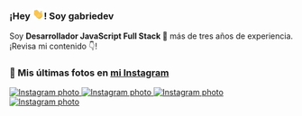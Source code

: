 <h3>¡Hey <img src="https://raw.githubusercontent.com/ABSphreak/ABSphreak/master/gifs/Hi.gif" width="20px" decondig="async">! Soy gabriedev</h3>

<p>Soy <strong>Desarrollador JavaScript Full Stack 🚀</strong> más de tres años de experiencia.<br />¡Revisa mi contenido 👇!</p>

### 📸 Mis últimas fotos en [mi Instagram](https://instagram.com/gabrie.dev)


<a href='https://instagram.com/p/C1UpuSGLQiG' target='_blank'>
  <img width='20%' src='https://instagram.flba2-1.fna.fbcdn.net/v/t51.2885-15/412513918_1325803934584302_4400498733289087214_n.jpg?stp=dst-jpg_e15&_nc_ht=instagram.flba2-1.fna.fbcdn.net&_nc_cat=106&_nc_ohc=5w3ieOQiGqUAX8lRxDN&edm=APU89FABAAAA&ccb=7-5&oh=00_AfD376___Aegbag41vttr0SXfP8ZRJnOQP5XD_pFXhPV5Q&oe=65CB2800&_nc_sid=bc0c2c' alt='Instagram photo' />
</a>
<a href='https://instagram.com/p/CzMY3lzxgmx' target='_blank'>
  <img width='20%' src='https://instagram.flba2-1.fna.fbcdn.net/v/t51.2885-15/398916226_819142863293745_2426123683154743297_n.webp?stp=dst-jpg_e35&_nc_ht=instagram.flba2-1.fna.fbcdn.net&_nc_cat=109&_nc_ohc=eqxd2vIL6s4AX8O3MKw&edm=APU89FABAAAA&ccb=7-5&oh=00_AfDep7IQGTzSeFTKkmSWxiU_2W2yThLFQX_1nNv3EcJ1PQ&oe=65C9BCE9&_nc_sid=bc0c2c' alt='Instagram photo' />
</a>
<a href='https://instagram.com/p/CygbQv4uqxM' target='_blank'>
  <img width='20%' src='https://instagram.flba2-1.fna.fbcdn.net/v/t51.2885-15/391525959_236593062741789_5868561716480810596_n.webp?stp=dst-jpg_e35&_nc_ht=instagram.flba2-1.fna.fbcdn.net&_nc_cat=109&_nc_ohc=2SfixF9ZrsoAX-X_RdD&edm=APU89FABAAAA&ccb=7-5&oh=00_AfDtV1VxRhSy4pnDf1hHtMDcFv6JhYShJtUk8gzGcazDkQ&oe=65C9C9A5&_nc_sid=bc0c2c' alt='Instagram photo' />
</a>
<a href='https://instagram.com/p/CxTmOF6vN8M' target='_blank'>
  <img width='20%' src='https://instagram.flba2-1.fna.fbcdn.net/v/t51.2885-15/378565944_323878180141713_8920720304536029091_n.jpg?stp=dst-jpg_e15&_nc_ht=instagram.flba2-1.fna.fbcdn.net&_nc_cat=109&_nc_ohc=L8n6PS86YXUAX-jHx2A&edm=APU89FABAAAA&ccb=7-5&oh=00_AfBPoSq52f17Ir1oWTgAz3qJW_AyFVthRYRHHtb2DyR4yw&oe=65CAB618&_nc_sid=bc0c2c' alt='Instagram photo' />
</a>
